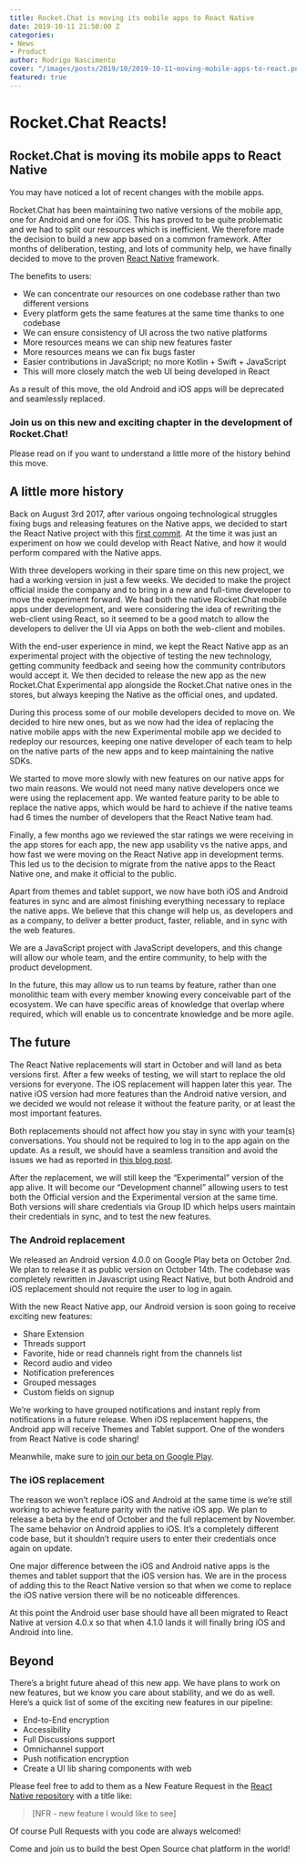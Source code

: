 ```yaml
---
title: Rocket.Chat is moving its mobile apps to React Native
date: 2019-10-11 21:50:00 Z
categories:
- News
- Product
author: Rodrigo Nascimento
cover: "/images/posts/2019/10/2019-10-11-moving-mobile-apps-to-react.png"
featured: true
---
```


# Rocket.Chat Reacts!

## Rocket.Chat is moving its mobile apps to React Native

You may have noticed a lot of recent changes with the mobile apps.

Rocket.Chat has been maintaining two native versions of the mobile app, one for Android and one for iOS.
This has proved to be quite problematic and we had to split our resources which is inefficient.
We therefore made the decision to build a new app based on a common framework.
After months of deliberation, testing, and lots of community help, we have finally decided to move to the proven [React Native](https://facebook.github.io/react-native/) framework.

The benefits to users:

- We can concentrate our resources on one codebase rather than two different versions
- Every platform gets the same features at the same time thanks to one codebase
- We can ensure consistency of UI across the two native platforms
- More resources means we can ship new features faster
- More resources means we can fix bugs faster
- Easier contributions in JavaScript; no more Kotlin + Swift + JavaScript
- This will more closely match the web UI being developed in React

As a result of this move, the old Android and iOS apps will be deprecated and seamlessly replaced.

### Join us on this new and exciting chapter in the development of Rocket.Chat!

Please read on if you want to understand a little more of the history behind this move.

## A little more history

Back on August 3rd 2017, after various ongoing technological struggles fixing bugs and releasing features on the Native apps, we decided to start the React Native project with this [first commit](https://github.com/RocketChat/Rocket.Chat.ReactNative/commit/19c8b877759804622fea5efdbd4243465ead2959). At the time it was just an experiment on how we could develop with React Native, and how it would perform compared with the Native apps.

With three developers working in their spare time on this new project, we had a working version in just a few weeks. We decided to make the project official inside the company and to bring in a new and full-time developer to move the experiment forward. We had both the native Rocket.Chat mobile apps under development, and were considering the idea of rewriting the web-client using React, so it seemed to be a good match to allow the developers to deliver the UI via Apps on both the web-client and mobiles.

With the end-user experience in mind, we kept the React Native app as an experimental project with the objective of testing the new technology, getting community feedback and seeing how the community contributors would accept it. We then decided to release the new app as the new Rocket.Chat Experimental app alongside the Rocket.Chat native ones in the stores, but always keeping the Native as the official ones, and updated.

During this process some of our mobile developers decided to move on. We decided to hire new ones, but as we now had the idea of replacing the native mobile apps with the new Experimental mobile app we decided to redeploy our resources, keeping one native developer of each team to help on the native parts of the new apps and to keep maintaining the native SDKs.

We started to move more slowly with new features on our native apps for two main reasons. We would not need many native developers once we were using the replacement app. We wanted feature parity to be able to replace the native apps, which would be hard to achieve if the native teams had 6 times the number of developers that the React Native team had.

Finally, a few months ago we reviewed the star ratings we were receiving in the app stores for each app, the new app usability vs the native apps, and how fast we were moving on the React Native app in development terms. This led us to the decision to migrate from the native apps to the React Native one, and make it official to the public.

Apart from themes and tablet support, we now have both iOS and Android features in sync and are almost finishing everything necessary to replace the native apps. We believe that this change will help us, as developers and as a company, to deliver a better product, faster, reliable, and in sync with the web features.

We are a JavaScript project with JavaScript developers, and this change will allow our whole team, and the entire community, to help with the product development.

In the future, this may allow us to run teams by feature, rather than one monolithic team with every member knowing every conceivable part of the ecosystem. We can have specific areas of knowledge that overlap where required, which will enable us to concentrate knowledge and be more agile.


## The future

The React Native replacements will start in October and will land as beta versions first. After a few weeks of testing, we will start to replace the old versions for everyone. The iOS replacement will happen later this year. The native iOS version had more features than the Android native version, and we decided we would not release it without the feature parity, or at least the most important features.

Both replacements should not affect how you stay in sync with your team(s) conversations. You should not be required to log in to the app again on the update. As a result, we should have a seamless transition and avoid the issues we had as reported in [this blog post](https://rocket.chat/2019/08/26/android-app-3.5.1-update-issue/).

After the replacement, we will still keep the “Experimental” version of the app alive. It will become our “Development channel” allowing users to test both the Official version and the Experimental version at the same time.  Both versions will share credentials via Group ID which helps users maintain their credentials in sync, and to test the new features.

### The Android replacement

We released an Android version 4.0.0 on Google Play beta on October 2nd. We plan to release it as public version on October 14th. The codebase was completely rewritten in Javascript using React Native, but both Android and iOS replacement should not require the user to log in again.

With the new React Native app, our Android version is soon going to receive exciting new features:

- Share Extension
- Threads support
- Favorite, hide or read channels right from the channels list
- Record audio and video
- Notification preferences
- Grouped messages
- Custom fields on signup

We’re working to have grouped notifications and instant reply from notifications in a future release. When iOS replacement happens, the Android app will receive Themes and Tablet support. One of the wonders from React Native is code sharing!

Meanwhile, make sure to [join our beta on Google Play](https://play.google.com/store/apps/details?id=chat.rocket.android).

### The iOS replacement

The reason we won’t replace iOS and Android at the same time is we’re still working to achieve feature parity with the native iOS app. We plan to release a beta by the end of October and the full replacement by November. The same behavior on Android applies to iOS. It’s a completely different code base, but it shouldn’t require users to enter their credentials once again on update.

One major difference between the iOS and Android native apps is the themes and tablet support that the iOS version has. We are in the process of adding this to the React Native version so that when we come to replace the iOS native version there will be no noticeable differences.

At this point the Android user base should have all been migrated to React Native at version 4.0.x so that when 4.1.0 lands it will finally bring iOS and Android into line.

## Beyond

There’s a bright future ahead of this new app. We have plans to work on new features, but we know you care about stability, and we do as well. Here’s a quick list of some of the exciting new features in our pipeline:

- End-to-End encryption
- Accessibility
- Full Discussions support
- Omnichannel support
- Push notification encryption
- Create a UI lib sharing components with web

Please feel free to add to them as a New Feature Request in the [React Native repository](https://github.com/RocketChat/Rocket.Chat.ReactNative) with a title like:

> [NFR - new feature I would like to see]

Of course Pull Requests with you code are always welcomed!

Come and join us to build the best Open Source chat platform in the world!

